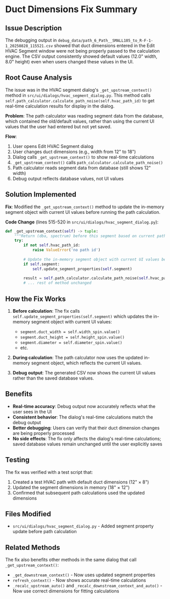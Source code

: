 # Duct Dimensions Fix Summary

## Issue Description

The debugging output in `debug_data/path_6_Path__SMALL105_to_R-F-1-1_20250828_115521.csv` showed that duct dimensions entered in the Edit HVAC Segment window were not being properly passed to the calculation engine. The CSV output consistently showed default values (12.0" width, 8.0" height) even when users changed these values in the UI.

## Root Cause Analysis

The issue was in the HVAC segment dialog's `_get_upstream_context()` method in `src/ui/dialogs/hvac_segment_dialog.py`. This method calls `self.path_calculator.calculate_path_noise(self.hvac_path_id)` to get real-time calculation results for display in the dialog.

**Problem**: The path calculator was reading segment data from the database, which contained the old/default values, rather than using the current UI values that the user had entered but not yet saved.

**Flow**:
1. User opens Edit HVAC Segment dialog
2. User changes duct dimensions (e.g., width from 12" to 18")
3. Dialog calls `_get_upstream_context()` to show real-time calculations
4. `_get_upstream_context()` calls `path_calculator.calculate_path_noise()`
5. Path calculator reads segment data from database (still shows 12" width)
6. Debug output reflects database values, not UI values

## Solution Implemented

**Fix**: Modified the `_get_upstream_context()` method to update the in-memory segment object with current UI values before running the path calculation.

**Code Change** (lines 515-520 in `src/ui/dialogs/hvac_segment_dialog.py`):

```python
def _get_upstream_context(self) -> tuple:
    """Return (dba, spectrum) before this segment based on current path calc"""
    try:
        if not self.hvac_path_id:
            raise ValueError('no path id')
        
        # Update the in-memory segment object with current UI values before calculation
        if self.segment:
            self.update_segment_properties(self.segment)
        
        result = self.path_calculator.calculate_path_noise(self.hvac_path_id)
        # ... rest of method unchanged
```

## How the Fix Works

1. **Before calculation**: The fix calls `self.update_segment_properties(self.segment)` which updates the in-memory segment object with current UI values:
   - `segment.duct_width = self.width_spin.value()`
   - `segment.duct_height = self.height_spin.value()`
   - `segment.diameter = self.diameter_spin.value()`
   - etc.

2. **During calculation**: The path calculator now uses the updated in-memory segment object, which reflects the current UI values.

3. **Debug output**: The generated CSV now shows the current UI values rather than the saved database values.

## Benefits

- **Real-time accuracy**: Debug output now accurately reflects what the user sees in the UI
- **Consistent behavior**: The dialog's real-time calculations match the debug output
- **Better debugging**: Users can verify that their duct dimension changes are being properly processed
- **No side effects**: The fix only affects the dialog's real-time calculations; saved database values remain unchanged until the user explicitly saves

## Testing

The fix was verified with a test script that:
1. Created a test HVAC path with default duct dimensions (12" × 8")
2. Updated the segment dimensions in memory (18" × 12")
3. Confirmed that subsequent path calculations used the updated dimensions

## Files Modified

- `src/ui/dialogs/hvac_segment_dialog.py` - Added segment property update before path calculation

## Related Methods

The fix also benefits other methods in the same dialog that call `_get_upstream_context()`:
- `_get_downstream_context()` - Now uses updated segment properties
- `refresh_context()` - Now shows accurate real-time calculations
- `_recalc_upstream_auto()` and `_recalc_downstream_context_and_auto()` - Now use correct dimensions for fitting calculations
